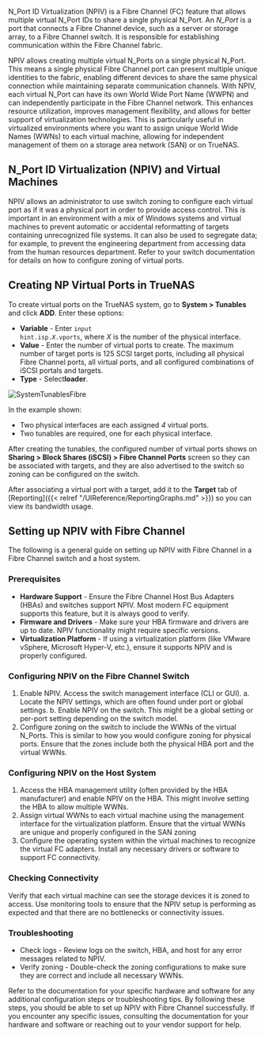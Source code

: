 &NewLine;

N_Port ID Virtualization (NPIV) is a Fibre Channel (FC) feature that allows multiple virtual N_Port IDs to share a single physical N_Port.
An *N_Port* is a port that connects a Fibre Channel device, such as a server or storage array, to a Fibre Channel switch.
It is responsible for establishing communication within the Fibre Channel fabric.

NPIV allows creating multiple virtual N_Ports on a single physical N_Port.
This means a single physical Fibre Channel port can present multiple unique identities to the fabric, enabling different devices to share the same physical connection while maintaining separate communication channels.
With NPIV, each virtual N_Port can have its own World Wide Port Name (WWPN) and can independently participate in the Fibre Channel network.
This enhances resource utilization, improves management flexibility, and allows for better support of virtualization technologies.
This is particularly useful in virtualized environments where you want to assign unique World Wide Names (WWNs) to each virtual machine, allowing for independent management of them on a storage area network (SAN) or on TrueNAS.

## N_Port ID Virtualization (NPIV) and Virtual Machines
NPIV allows an administrator to use switch zoning to configure each virtual port as if it was a physical port in order to provide access control.
This is important in an environment with a mix of Windows systems and virtual machines to prevent automatic or accidental reformatting of targets containing unrecognized file systems.
It can also be used to segregate data; for example, to prevent the engineering department from accessing data from the human resources department.
Refer to your switch documentation for details on how to configure zoning of virtual ports.

## Creating NP Virtual Ports in TrueNAS
To create virtual ports on the TrueNAS system, go to **System > Tunables** and click **ADD**.
Enter these options:

* **Variable** - Enter <code>input hint.isp.<i>X</i>.vports</code>, where *X* is the number of the physical interface.
* **Value** - Enter the number of virtual ports to create. 
  The maximum number of target ports is 125 SCSI target ports, including all physical Fibre Channel ports, all virtual ports, and all configured combinations of iSCSI portals and targets.
* **Type** - Select**loader**.

![SystemTunablesFibre](/images/CORE/11.3/SystemTunablesFibre.png "Virtual Ports for Fibre Channel")

In the example shown:

* Two physical interfaces are each assigned *4* virtual ports.
* Two tunables are required, one for each physical interface.

After creating the tunables, the configured number of virtual ports shows on **Sharing > Block Shares (iSCSI) > Fibre Channel Ports** screen so they can be associated with targets, and they are also advertised to the switch so zoning can be configured on the switch.

After associating a virtual port with a target, add it to the **Target** tab of [Reporting]({{< relref "/UIReference/ReportingGraphs.md" >}}) so you can view its bandwidth usage.

## Setting up NPIV with Fibre Channel
The following is a general guide on setting up NPIV with Fibre Channel in a Fibre Channel switch and a host system.

### Prerequisites
* **Hardware Support** - Ensure the Fibre Channel Host Bus Adapters (HBAs) and switches support NPIV. Most modern FC equipment supports this feature, but it is always good to verify.
* **Firmware and Drivers** - Make sure your HBA firmware and drivers are up to date. NPIV functionality might require specific versions.
* **Virtualization Platform** - If using a virtualization platform (like VMware vSphere, Microsoft Hyper-V, etc.), ensure it supports NPIV and is properly configured. 

### Configuring NPIV on the Fibre Channel Switch
1. Enable NPIV. Access the switch management interface (CLI or GUI). 
   a. Locate the NPIV settings, which are often found under port or global settings.
   b. Enable NPIV on the switch. This might be a global setting or per-port setting depending on the switch model.
2. Configure zoning on the switch to include the WWNs of the virtual N_Ports.
   This is similar to how you would configure zoning for physical ports. Ensure that the zones include both the physical HBA port and the virtual WWNs.

### Configuring NPIV on the Host System
1. Access the HBA management utility (often provided by the HBA manufacturer) and enable NPIV on the HBA. This might involve setting the HBA to allow multiple WWNs.
2. Assign virtual WWNs to each virtual machine using the management interface for the virtualization platform.
   Ensure that the virtual WWNs are unique and properly configured in the SAN zoning
3. Configure the operating system within the virtual machines to recognize the virtual FC adapters.
   Install any necessary drivers or software to support FC connectivity.

### Checking Connectivity
Verify that each virtual machine can see the storage devices it is zoned to access.
Use monitoring tools to ensure that the NPIV setup is performing as expected and that there are no bottlenecks or connectivity issues.

### Troubleshooting

* Check logs - Review logs on the switch, HBA, and host for any error messages related to NPIV.
* Verify zoning - Double-check the zoning configurations to make sure they are correct and include all necessary WWNs.

Refer to the documentation for your specific hardware and software for any additional configuration steps or troubleshooting tips.
By following these steps, you should be able to set up NPIV with Fibre Channel successfully.
If you encounter any specific issues, consulting the documentation for your hardware and software or reaching out to your vendor support for help.